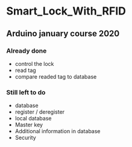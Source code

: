 # Smart_Lock_With_RFID
## Arduino january course 2020

### Already done

- control the lock
- read tag
- compare readed tag to database

### Still left to do
- database
- register / deregister
- local database
- Master key
- Additional information in database
- Security
